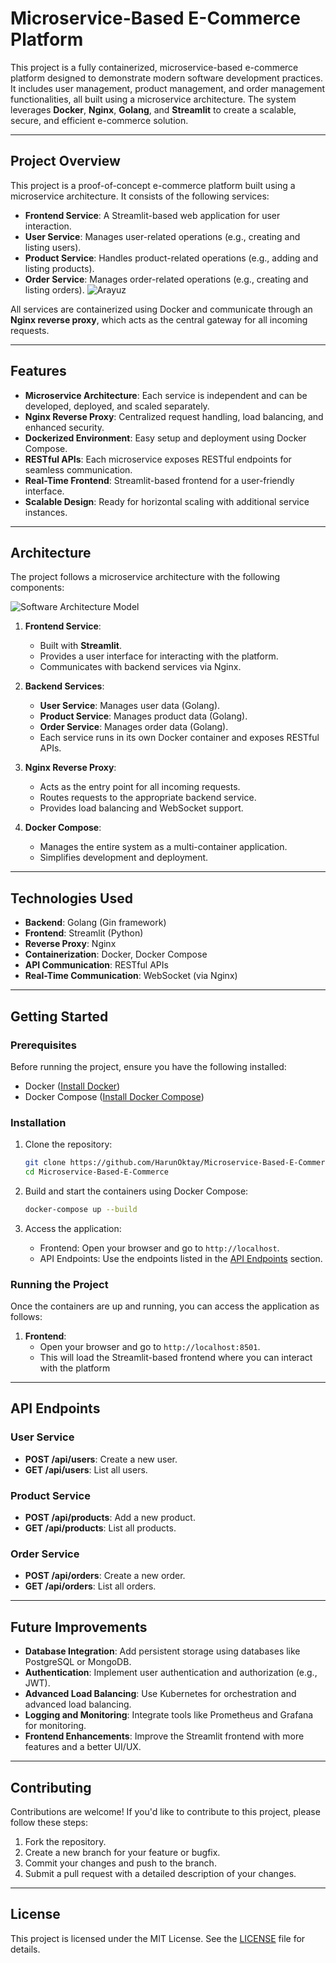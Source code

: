 # Microservice-Based E-Commerce Platform

This project is a fully containerized, microservice-based e-commerce platform designed to demonstrate modern software development practices. It includes user management, product management, and order management functionalities, all built using a microservice architecture. The system leverages **Docker**, **Nginx**, **Golang**, and **Streamlit** to create a scalable, secure, and efficient e-commerce solution.

---

## Project Overview

This project is a proof-of-concept e-commerce platform built using a microservice architecture. It consists of the following services:
- **Frontend Service**: A Streamlit-based web application for user interaction.
- **User Service**: Manages user-related operations (e.g., creating and listing users).
- **Product Service**: Handles product-related operations (e.g., adding and listing products).
- **Order Service**: Manages order-related operations (e.g., creating and listing orders).
  ![Arayuz](https://github.com/user-attachments/assets/b558fc57-123b-4367-b89f-44c6cc741135)


All services are containerized using Docker and communicate through an **Nginx reverse proxy**, which acts as the central gateway for all incoming requests.

---

## Features

- **Microservice Architecture**: Each service is independent and can be developed, deployed, and scaled separately.
- **Nginx Reverse Proxy**: Centralized request handling, load balancing, and enhanced security.
- **Dockerized Environment**: Easy setup and deployment using Docker Compose.
- **RESTful APIs**: Each microservice exposes RESTful endpoints for seamless communication.
- **Real-Time Frontend**: Streamlit-based frontend for a user-friendly interface.
- **Scalable Design**: Ready for horizontal scaling with additional service instances.

---

## Architecture

The project follows a microservice architecture with the following components:

![Software Architecture Model](https://github.com/user-attachments/assets/95a6b6ba-bbe0-42a8-9807-dbdf89a0512d)

1. **Frontend Service**:
   - Built with **Streamlit**.
   - Provides a user interface for interacting with the platform.
   - Communicates with backend services via Nginx.

2. **Backend Services**:
   - **User Service**: Manages user data (Golang).
   - **Product Service**: Manages product data (Golang).
   - **Order Service**: Manages order data (Golang).
   - Each service runs in its own Docker container and exposes RESTful APIs.

3. **Nginx Reverse Proxy**:
   - Acts as the entry point for all incoming requests.
   - Routes requests to the appropriate backend service.
   - Provides load balancing and WebSocket support.

4. **Docker Compose**:
   - Manages the entire system as a multi-container application.
   - Simplifies development and deployment.

---

## Technologies Used

- **Backend**: Golang (Gin framework)
- **Frontend**: Streamlit (Python)
- **Reverse Proxy**: Nginx
- **Containerization**: Docker, Docker Compose
- **API Communication**: RESTful APIs
- **Real-Time Communication**: WebSocket (via Nginx)

---

## Getting Started

### Prerequisites

Before running the project, ensure you have the following installed:
- Docker ([Install Docker](https://docs.docker.com/get-docker/))
- Docker Compose ([Install Docker Compose](https://docs.docker.com/compose/install/))

### Installation

1. Clone the repository:
   ```bash
   git clone https://github.com/HarunOktay/Microservice-Based-E-Commerce
   cd Microservice-Based-E-Commerce
   ```

2. Build and start the containers using Docker Compose:
   ```bash
   docker-compose up --build
   ```

3. Access the application:
   - Frontend: Open your browser and go to `http://localhost`.
   - API Endpoints: Use the endpoints listed in the [API Endpoints](#api-endpoints) section.

### Running the Project

Once the containers are up and running, you can access the application as follows:

1. **Frontend**:
   - Open your browser and go to `http://localhost:8501`.
   - This will load the Streamlit-based frontend where you can interact with the platform
---
## API Endpoints

### User Service
- **POST /api/users**: Create a new user.
- **GET /api/users**: List all users.

### Product Service
- **POST /api/products**: Add a new product.
- **GET /api/products**: List all products.

### Order Service
- **POST /api/orders**: Create a new order.
- **GET /api/orders**: List all orders.

---

## Future Improvements

- **Database Integration**: Add persistent storage using databases like PostgreSQL or MongoDB.
- **Authentication**: Implement user authentication and authorization (e.g., JWT).
- **Advanced Load Balancing**: Use Kubernetes for orchestration and advanced load balancing.
- **Logging and Monitoring**: Integrate tools like Prometheus and Grafana for monitoring.
- **Frontend Enhancements**: Improve the Streamlit frontend with more features and a better UI/UX.

---

## Contributing

Contributions are welcome! If you'd like to contribute to this project, please follow these steps:
1. Fork the repository.
2. Create a new branch for your feature or bugfix.
3. Commit your changes and push to the branch.
4. Submit a pull request with a detailed description of your changes.

---

## License

This project is licensed under the MIT License. See the [LICENSE](LICENSE) file for details.
